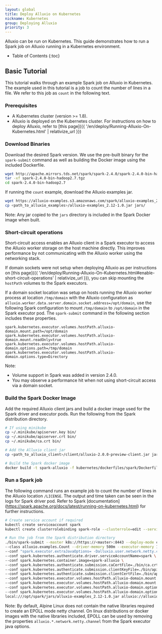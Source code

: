 ```yaml
---
layout: global
title: Deploy Alluxio on Kubernetes
nickname: Kubernetes
group: Deploying Alluxio
priority: 3
---
```


Alluxio can be run on Kubernetes. This guide demonstrates how to run a Spark job on Alluxio
running in a Kubernetes environment.

* Table of Contents
{:toc}

## Basic Tutorial

This tutorial walks through an example Spark job on Alluxio in Kubernetes. The example used in this
tutorial is a job to count the number of lines in a file. We refer to this job as `count` in the
following text.

### Prerequisites

- A Kubernetes cluster (version >= 1.8).
- Alluxio is deployed on the Kubernetes cluster. For instructions on how to deploy Alluxio, refer to
[this page]({{ '/en/deploy/Running-Alluxio-On-Kubernetes.html' | relativize_url }})

### Download Binaries

Download the desired Spark version. We use the pre-built binary for the `spark-submit` command as well
as building the Docker image using the included Dockerfile.
```bash
wget http://apache.mirrors.tds.net/spark/spark-2.4.0/spark-2.4.0-bin-hadoop2.7.tgz
tar -xf spark-2.4.0-bin-hadoop2.7.tgz
cd spark-2.4.0-bin-hadoop2.7
```

If running the `count` example, download the Alluxio examples jar.
```bash
wget https://alluxio-examples.s3.amazonaws.com/spark/alluxio-examples_2.12-1.0.jar
cp <path_to_alluxio_examples>/alluxio-examples_2.12-1.0.jar jars/
```
Note: Any jar copied to the `jars` directory is included in the Spark Docker image when built.

### Short-circuit operations

Short-circuit access enables an Alluxio client in a Spark executor to access the Alluxio
worker storage on the host machine directly. This improves performance by not communicating with the
Alluxio worker using the networking stack.

If domain sockets were not setup when deploying Alluxio as per instructions on
[this page]({{ '/en/deploy/Running-Alluxio-On-Kubernetes.html#enable-short-circuit-operations' | relativize_url }}),
you can skip mounting the `hostPath` volumes to the Spark executors.

If a domain socket location was setup on hosts running the Alluxio worker process at location
`/tmp/domain` with the Alluxio configuration as `alluxio.worker.data.server.domain.socket.address=/opt/domain`,
use the following Spark configuration to mount `/tmp/domain` to `/opt/domain` in the Spark executor
pod. The `spark-submit` command in the following section includes these properties.
```properties
spark.kubernetes.executor.volumes.hostPath.alluxio-domain.mount.path=/opt/domain
spark.kubernetes.executor.volumes.hostPath.alluxio-domain.mount.readOnly=true
spark.kubernetes.executor.volumes.hostPath.alluxio-domain.options.path=/tmp/domain
spark.kubernetes.executor.volumes.hostPath.alluxio-domain.options.type=Directory
```

Note: 
- Volume support in Spark was added in version 2.4.0.
- You may observe a performance hit when not using short-circuit access via a domain socket.

### Build the Spark Docker Image

Add the required Alluxio client jars and build a docker image used for the Spark driver and executor
pods. Run the following from the Spark distribution directory.

```bash
# If using minikube
cp ~/.minikube/apiserver.key bin/
cp ~/.minikube/apiserver.crt bin/
cp ~/.minikube/ca.crt bin/

# Add the Alluxio client jar
cp <path_to_alluxio_client>/client/alluxio-2.0.0-preview-client.jar jars/

# Build the Spark docker image
docker build -t spark-alluxio -f kubernetes/dockerfiles/spark/Dockerfile .
```

### Run a Spark job

The following command runs an example job to count the number of lines in the Alluxio location `/LICENSE`.
The output and time taken can be seen in the logs for Spark driver pod. Refer to Spark [documentation]
(https://spark.apache.org/docs/latest/running-on-kubernetes.html) for further instructions.

```bash
# Create service account if required
kubectl create serviceaccount spark
kubectl create clusterrolebinding spark-role --clusterrole=edit --serviceaccount=default:spark --namespace=default

# Run the job from the Spark distribution directory
./bin/spark-submit --master k8s://https://<master>:8443 --deploy-mode cluster --name spark-alluxio --conf spark.executor.instances=1 \
--class alluxio.examples.Count --driver-memory 500m --executor-memory 1g \
--conf "spark.executor.extraJavaOptions= -Dalluxio.user.network.netty.channel=NIO -Dalluxio.worker.network.netty.channel=NIO" \
--conf spark.kubernetes.authenticate.driver.serviceAccountName=spark \
--conf spark.kubernetes.container.image=spark-alluxio \
--conf spark.kubernetes.authenticate.submission.caCertFile=./bin/ca.crt \
--conf spark.kubernetes.authenticate.submission.clientKeyFile=./bin/apiserver.key \
--conf spark.kubernetes.authenticate.submission.clientCertFile=./bin/apiserver.crt \
--conf spark.kubernetes.executor.volumes.hostPath.alluxio-domain.mount.path=/opt/domain \
--conf spark.kubernetes.executor.volumes.hostPath.alluxio-domain.mount.readOnly=true \
--conf spark.kubernetes.executor.volumes.hostPath.alluxio-domain.options.path=/tmp/domain \
--conf spark.kubernetes.executor.volumes.hostPath.alluxio-domain.options.type=Directory \
local:///opt/spark/jars/alluxio-examples_2.12-1.0.jar alluxio://alluxio-master.default.svc.cluster.local:19998/LICENSE
```

Note: By default, Alpine Linux does not contain the native libraries required to create an EPOLL mode netty
channel. On linux distributions or docker images with the native libraries included, EPOLL can be used by
removing the properties `alluxio.*.network.netty.channel` from the Spark executor java options.
